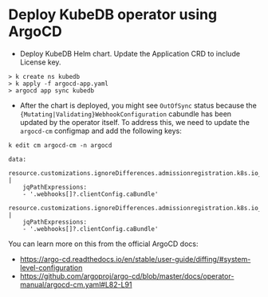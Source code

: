 # Deploy KubeDB operator using ArgoCD

- Deploy KubeDB Helm chart. Update the Application CRD to include License key.

```
> k create ns kubedb
> k apply -f argocd-app.yaml
> argocd app sync kubedb
```

- After the chart is deployed, you might see `OutOfSync` status because the `{Mutating|Validating}WebhookConfiguration` cabundle has been updated by the operator itself. To address this, we need to update the `argocd-cm` configmap and add the following keys:

```
k edit cm argocd-cm -n argocd
```

```
data:
  resource.customizations.ignoreDifferences.admissionregistration.k8s.io_MutatingWebhookConfiguration: |
    jqPathExpressions:
    - '.webhooks[]?.clientConfig.caBundle'
  resource.customizations.ignoreDifferences.admissionregistration.k8s.io_ValidatingWebhookConfiguration: |
    jqPathExpressions:
    - '.webhooks[]?.clientConfig.caBundle'
```

You can learn more on this from the official ArgoCD docs:

- https://argo-cd.readthedocs.io/en/stable/user-guide/diffing/#system-level-configuration
- https://github.com/argoproj/argo-cd/blob/master/docs/operator-manual/argocd-cm.yaml#L82-L91
